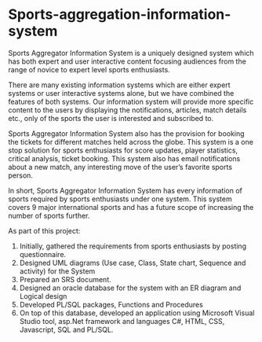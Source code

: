 # Sports-aggregation-information-system

Sports Aggregator Information System is a uniquely designed system which has both expert and user interactive content focusing audiences from the range of novice to expert level sports enthusiasts. 

There are many existing information systems which are either expert systems or user interactive systems alone, but we have combined the features of both systems. Our information system will provide more specific content to the users by displaying the notifications, articles, match details etc., only of the sports the user is interested and subscribed to. 

Sports Aggregator Information System also has the provision for booking the tickets for different matches held across the globe. This system is a one stop solution for sports enthusiasts for score updates, player statistics, critical analysis, ticket booking. This system also has email notifications about a new match, any interesting move of the user’s favorite sports person. 

In short, Sports Aggregator Information System has every information of sports required by sports enthusiasts under one system. This system covers 9 major international sports and has a future scope of increasing the number of sports further. 

As part of this project:
1. Initially, gathered the requirements from sports enthusiasts by posting questionnaire.
2. Designed UML diagrams (Use case, Class, State chart, Sequence and activity) for the System
3. Prepared an SRS document.
4. Designed an oracle database for the system with an ER diagram and Logical design
5. Developed PL/SQL packages, Functions and Procedures
6. On top of this database, developed an application using Microsoft Visual Studio tool, asp.Net framework and languages C#, HTML, CSS, Javascript, SQL and PL/SQL.

